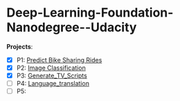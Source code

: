 # Deep-Learning-Foundation-Nanodegree--Udacity

**Projects**: 
- [x] P1: [Predict Bike Sharing Rides](/P1-Predict_Bike_Sharing_Rides/DLND-your-first-network/dlnd-your-first-neural-network.ipynb)   
- [x] P2: [Image Classification](/P2-Image_Classification/dlnd_image_classification.ipynb)
- [x] P3: [Generate_TV_Scripts](P3-Generate_TV_Scripts)
- [ ] P4: [Language_translation](../language_translation)
- [ ] P5:

